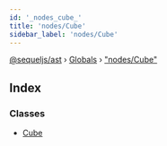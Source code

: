 ```yaml
---
id: '_nodes_cube_'
title: 'nodes/Cube'
sidebar_label: 'nodes/Cube'
---
```


[@sequeljs/ast](../index.md) › [Globals](../globals.md) ›
["nodes/Cube"](_nodes_cube_.md)

## Index

### Classes

- [Cube](../classes/_nodes_cube_.cube.md)
